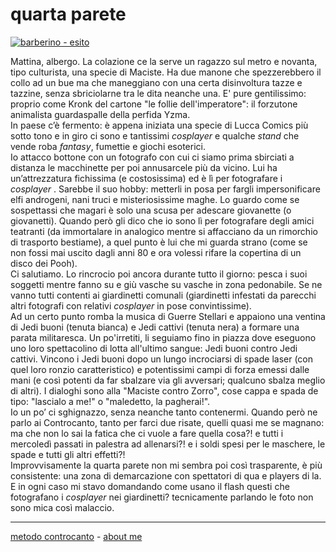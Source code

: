 # quarta parete  

[![](https://live.staticflickr.com/65535/51793594995_ab9a4e8673_c.jpg "barberino - esito")](https://flic.kr/s/aHBqjzwAJ2)   

Mattina, albergo. La colazione ce la serve un ragazzo sul metro e novanta, tipo culturista, una specie di Maciste. Ha due manone che spezzerebbero il collo ad un bue ma che maneggiano con una certa disinvoltura tazze e tazzine, senza sbriciolarne tra le dita neanche una. E' pure gentilissimo: proprio come Kronk del cartone "le follie dell'imperatore": il forzutone animalista guardaspalle della perfida Yzma.  
In paese c’è fermento: è appena iniziata una specie di Lucca Comics più sotto tono e in giro ci sono e tantissimi *cosplayer* e qualche *stand* che vende roba *fantasy*, fumettie e giochi esoterici.  
Io attacco bottone con un fotografo con cui ci siamo prima sbirciati a distanza le macchinette per poi annusarcele più da vicino. Lui ha un’attrezzatura fichissima (e costosissima) ed è lì per fotografare i *cosplayer* . Sarebbe il suo hobby: metterli in posa per fargli impersonificare elfi androgeni, nani truci e misteriosissime maghe. Lo guardo come se sospettassi che magari è solo una scusa per adescare giovanette (o giovanetti). Quando però gli dico che io sono lì per fotografare degli amici teatranti (da immortalare in analogico mentre si affacciano da un rimorchio di trasporto bestiame), a quel punto è lui che mi guarda strano (come se non fossi mai uscito dagli anni 80 e ora volessi rifare la copertina di un disco dei Pooh).  
Ci salutiamo. Lo rincrocio poi ancora durante tutto il giorno: pesca i suoi soggetti mentre fanno su e giù vasche su vasche in zona pedonabile. Se ne vanno tutti contenti ai giardinetti comunali (giardinetti infestati da parecchi altri fotografi con relativi *cosplayer* in pose convintissime).  
Ad un certo punto romba la musica di Guerre Stellari e appaiono una ventina di Jedi buoni (tenuta bianca) e Jedi cattivi (tenuta nera) a formare una parata militaresca. Un po'irretiti, li seguiamo fino in piazza dove eseguono uno loro spettacolino di lotta all'ultimo sangue: Jedi buoni contro Jedi cattivi. Vincono i Jedi buoni dopo un lungo incrociarsi di spade laser (con quel loro ronzio caratteristico) e potentissimi campi di forza emessi dalle mani (e così potenti da far sbalzare via gli avversari; qualcuno sbalza meglio di altri). I dialoghi sono alla "Maciste contro Zorro", cose cappa e spada de tipo: "lascialo a me!" o "maledetto, la pagherai!".  
Io un po’ ci sghignazzo, senza neanche tanto contenermi. Quando però ne parlo ai Controcanto, tanto per farci due risate, quelli quasi me se magnano: ma che non lo sai la fatica che ci vuole a fare quella cosa?! e tutti i mercoledì passati in palestra ad allenarsi?! e i soldi spesi per le maschere, le spade e tutti gli altri effetti?!   
Improvvisamente la quarta parete non mi sembra poi così trasparente, è più consistente: una zona di demarcazione con spettatori di qua e players di la. E in ogni caso mi stavo domandando come usano il flash questi che fotografano i *cosplayer* nei giardinetti? tecnicamente parlando le foto non sono mica così malaccio.  

---   
[metodo controcanto](https://cacioman.github.io/controcanto000.html) - [about me](https://about.me/cacioman) 
